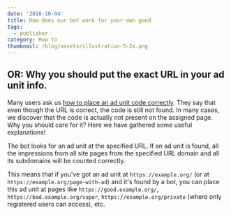 ```yaml
---
date: '2018-10-04'
title: How does our bot work for your own good
tags:
  - publisher
category: How to
thumbnail: /blog/assets/illustration-5-2x.png
---
```

## OR: Why you should put the exact URL in your ad unit info.

Many users ask us [how to place an ad unit code correctly](https://a-ads.com/blog/2019-06-17-how-to-place-an-ad-unit-code-correctly/). They say that even though the URL is correct, the code is still not found. In many cases, we discover that the code is actually not present on the assigned page. Why you should care for it? Here we have gathered some useful explanations!

The bot looks for an ad unit at the specified URL. If an ad unit is found, all the impressions from all site pages from the specified URL domain and all its subdomains will be counted correctly. 

This means that if you've got an ad unit at `https://example.org/` (or at `https://example.org/page-with-ad`) and it's found by a bot, you can place this ad unit at pages like `https://good.example.org/`, `https://bad.example.org/super`, `https://example.org/private` (where only registered users can access), etc.
